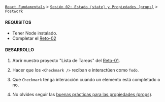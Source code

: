 [`React Fundamentals`](../../README.md) > [`Sesión 02: Estado (state) y Propiedades (props)`](../Readme.md) > `Postwork`

#### REQUISITOS
- Tener Node instalado.
- Completar el [Reto-02](../Reto-02)


#### DESARROLLO

1. Abrir nuestro proyecto "Lista de Tareas" del [Reto-01](../Reto-01).

2. Hacer que los `<Checkmark />` reciban e interactúen como `Todo`.

3. Que `Checkmark` tenga interacción cuando un elemento está completado o no.

4. No olvides seguir las [buenas prácticas para las propiedades (props)](../../BuenasPracticas/PropTypes/Readme.md).
